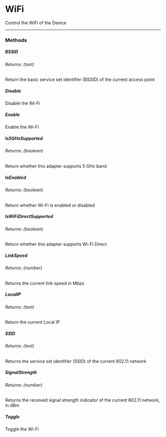 # WiFi

Control the WiFi of the Device

---

### Methods

##### BSSID

###### Returns: (text)

Return the basic service set identifier (BSSID) of the current access point

##### Disable

Disable the Wi-Fi

##### Enable

Enable the Wi-Fi

##### Is5GHzSupported

###### Returns: (boolean)

Return whether this adapter supports 5 GHz band

##### IsEnabled

###### Returns: (boolean)

Return whether Wi-Fi is enabled or disabled

##### IsWiFiDirectSupported

###### Returns: (boolean)

Return whether this adapter supports Wi-Fi Direct

##### LinkSpeed

###### Returns: (number)

Returns the current link speed in Mbps

##### LocalIP

###### Returns: (text)

Return the current Local IP

##### SSID

###### Returns: (text)

Returns the service set identifier (SSID) of the current 802.11 network

##### SignalStrength

###### Returns: (number)

Returns the received signal strength indicator of the current 802.11 network, in dBm

##### Toggle

Toggle the Wi-Fi
